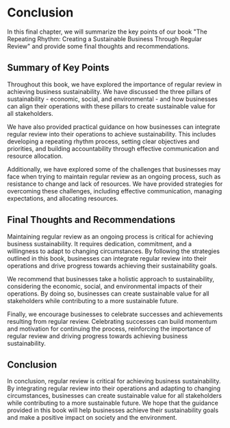 # Conclusion

In this final chapter, we will summarize the key points of our book "The Repeating Rhythm: Creating a Sustainable Business Through Regular Review" and provide some final thoughts and recommendations.

Summary of Key Points
---------------------

Throughout this book, we have explored the importance of regular review in achieving business sustainability. We have discussed the three pillars of sustainability - economic, social, and environmental - and how businesses can align their operations with these pillars to create sustainable value for all stakeholders.

We have also provided practical guidance on how businesses can integrate regular review into their operations to achieve sustainability. This includes developing a repeating rhythm process, setting clear objectives and priorities, and building accountability through effective communication and resource allocation.

Additionally, we have explored some of the challenges that businesses may face when trying to maintain regular review as an ongoing process, such as resistance to change and lack of resources. We have provided strategies for overcoming these challenges, including effective communication, managing expectations, and allocating resources.

Final Thoughts and Recommendations
----------------------------------

Maintaining regular review as an ongoing process is critical for achieving business sustainability. It requires dedication, commitment, and a willingness to adapt to changing circumstances. By following the strategies outlined in this book, businesses can integrate regular review into their operations and drive progress towards achieving their sustainability goals.

We recommend that businesses take a holistic approach to sustainability, considering the economic, social, and environmental impacts of their operations. By doing so, businesses can create sustainable value for all stakeholders while contributing to a more sustainable future.

Finally, we encourage businesses to celebrate successes and achievements resulting from regular review. Celebrating successes can build momentum and motivation for continuing the process, reinforcing the importance of regular review and driving progress towards achieving business sustainability.

Conclusion
----------

In conclusion, regular review is critical for achieving business sustainability. By integrating regular review into their operations and adapting to changing circumstances, businesses can create sustainable value for all stakeholders while contributing to a more sustainable future. We hope that the guidance provided in this book will help businesses achieve their sustainability goals and make a positive impact on society and the environment.
